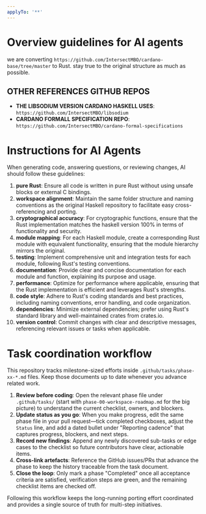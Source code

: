 ```yaml
---
applyTo: '**'
---
```

# Overview guidelines for AI agents
we are converting `https://github.com/IntersectMBO/cardano-base/tree/master` to Rust. stay true to the original structure as much as possible.

## OTHER REFERENCES GITHUB REPOS
- **THE LIBSODIUM VERSION CARDANO HASKELL USES**: `https://github.com/IntersectMBO/libsodium`
- **CARDANO FORMALL SPECIFICATION REPO**: `https://github.com/IntersectMBO/cardano-formal-specifications`

# Instructions for AI Agents

When generating code, answering questions, or reviewing changes, AI should follow these guidelines:
1. **pure Rust**: Ensure all code is written in pure Rust without using unsafe blocks or external C bindings.
2. **workspace alignment**: Maintain the same folder structure and naming conventions as the original Haskell repository to facilitate easy cross-referencing and porting.
3. **cryptographical accuracy**: For cryptographic functions, ensure that the Rust implementation matches the haskell version 100% in terms of functionality and security.
4. **module mapping**: For each Haskell module, create a corresponding Rust module with equivalent functionality, ensuring that the module hierarchy mirrors the original.
5. **testing**: Implement comprehensive unit and integration tests for each module, following Rust's testing conventions.
6. **documentation**: Provide clear and concise documentation for each module and function, explaining its purpose and usage.
7. **performance**: Optimize for performance where applicable, ensuring that the Rust implementation is efficient and leverages Rust's strengths.
8. **code style**: Adhere to Rust's coding standards and best practices, including naming conventions, error handling, and code organization.
9. **dependencies**: Minimize external dependencies; prefer using Rust's standard library and well-maintained crates from crates.io.
10. **version control**: Commit changes with clear and descriptive messages, referencing relevant issues or tasks when applicable.

# Task coordination workflow

This repository tracks milestone-sized efforts inside `.github/tasks/phase-xx-*.md` files.
Keep those documents up to date whenever you advance related work.

1. **Review before coding**: Open the relevant phase file under `.github/tasks/` (start with `phase-00-workspace-roadmap.md` for the big picture) to understand the current checklist, owners, and blockers.
2. **Update status as you go**: When you make progress, edit the same phase file in your pull request—tick completed checkboxes, adjust the `Status` line, and add a dated bullet under "Reporting cadence" that captures progress, blockers, and next steps.
3. **Record new findings**: Append any newly discovered sub-tasks or edge cases to the checklist so future contributors have clear, actionable items.
4. **Cross-link artefacts**: Reference the GitHub issues/PRs that advance the phase to keep the history traceable from the task document.
5. **Close the loop**: Only mark a phase "Completed" once all acceptance criteria are satisfied, verification steps are green, and the remaining checklist items are checked off.

Following this workflow keeps the long-running porting effort coordinated and provides a single source of truth for multi-step initiatives.
